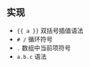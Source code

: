 # 

## 实现

* <code>{{ a }}</code> 双括号插值语法
* <code># /</code> 循环符号
* <code>.</code> 数组中当前项符号
* <code>a.b.c</code> 语法
